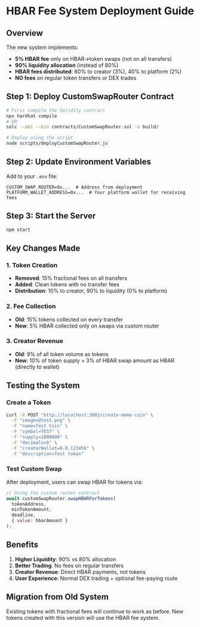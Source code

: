 # HBAR Fee System Deployment Guide

## Overview

The new system implements:
- **5% HBAR fee** only on HBAR→token swaps (not on all transfers)
- **90% liquidity allocation** (instead of 80%)
- **HBAR fees distributed**: 60% to creator (3%), 40% to platform (2%)
- **NO fees** on regular token transfers or DEX trades

## Step 1: Deploy CustomSwapRouter Contract

```bash
# First compile the Solidity contract
npx hardhat compile
# OR
solc --abi --bin contracts/CustomSwapRouter.sol -o build/

# Deploy using the script
node scripts/deployCustomSwapRouter.js
```

## Step 2: Update Environment Variables

Add to your `.env` file:
```env
CUSTOM_SWAP_ROUTER=0x...  # Address from deployment
PLATFORM_WALLET_ADDRESS=0x...  # Your platform wallet for receiving fees
```

## Step 3: Start the Server

```bash
npm start
```

## Key Changes Made

### 1. Token Creation
- **Removed**: 15% fractional fees on all transfers
- **Added**: Clean tokens with no transfer fees
- **Distribution**: 10% to creator, 90% to liquidity (0% to platform)

### 2. Fee Collection
- **Old**: 15% tokens collected on every transfer
- **New**: 5% HBAR collected only on swaps via custom router

### 3. Creator Revenue
- **Old**: 9% of all token volume as tokens  
- **New**: 10% of token supply + 3% of HBAR swap amount as HBAR (directly to wallet)

## Testing the System

### Create a Token
```bash
curl -X POST "http://localhost:3003/create-meme-coin" \
  -F "image=@test.png" \
  -F "name=Test Coin" \
  -F "symbol=TEST" \
  -F "supply=1000000" \
  -F "decimals=6" \
  -F "creatorWallet=0.0.123456" \
  -F "description=Test token"
```

### Test Custom Swap
After deployment, users can swap HBAR for tokens via:
```javascript
// Using the custom router contract
await customSwapRouter.swapHBARForTokens(
  tokenAddress,
  minTokenAmount,
  deadline,
  { value: hbarAmount }
);
```

## Benefits

1. **Higher Liquidity**: 90% vs 80% allocation
2. **Better Trading**: No fees on regular transfers
3. **Creator Revenue**: Direct HBAR payments, not tokens
4. **User Experience**: Normal DEX trading + optional fee-paying route

## Migration from Old System

Existing tokens with fractional fees will continue to work as before. New tokens created with this version will use the HBAR fee system. 